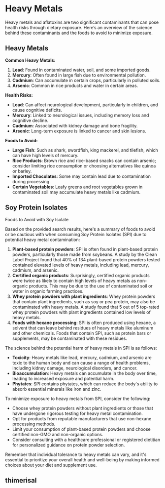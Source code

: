 # Heavy Metals

Heavy metals and aflatoxins are two significant contaminants that can pose health risks through dietary exposure. Here’s an overview of the science behind these contaminants and the foods to avoid to minimize exposure.

## Heavy Metals

**Common Heavy Metals:**

1. **Lead**: Found in contaminated water, soil, and some imported goods.
2. **Mercury**: Often found in large fish due to environmental pollution.
3. **Cadmium**: Can accumulate in certain crops, particularly in polluted soils.
4. **Arsenic**: Common in rice products and water in certain areas.

**Health Risks:**

- **Lead**: Can affect neurological development, particularly in children, and cause cognitive deficits.
- **Mercury**: Linked to neurological issues, including memory loss and cognitive decline.
- **Cadmium**: Associated with kidney damage and bone fragility.
- **Arsenic**: Long-term exposure is linked to cancer and skin lesions.

**Foods to Avoid:**

- **Large Fish**: Such as shark, swordfish, king mackerel, and tilefish, which can have high levels of mercury.
- **Rice Products**: Brown rice and rice-based snacks can contain arsenic; consider limiting rice consumption or choosing alternatives like quinoa or barley.
- **Imported Chocolates**: Some may contain lead due to contamination during processing.
- **Certain Vegetables**: Leafy greens and root vegetables grown in contaminated soil may accumulate heavy metals like cadmium.

## Soy Protein Isolates

Foods to Avoid with Soy Isolate

Based on the provided search results, here's a summary of foods to avoid or be cautious with when consuming Soy Protein Isolates (SPI) due to potential heavy metal contamination:

1. **Plant-based protein powders**: SPI is often found in plant-based protein powders, particularly those made from soybeans. A study by the Clean Label Project found that 40% of 134 plant-based protein powders tested contained elevated levels of heavy metals, including lead, mercury, cadmium, and arsenic.
2. **Certified organic products**: Surprisingly, certified organic products were twice as likely to contain high levels of heavy metals as non-organic products. This may be due to the use of contaminated soil or water in organic farming practices.
3. **Whey protein powders with plant ingredients**: Whey protein powders that contain plant ingredients, such as soy or pea protein, may also be contaminated with heavy metals. A study found that 5 out of 5 top-rated whey protein powders with plant ingredients contained low levels of heavy metals.
4. **Foods with hexane processing**: SPI is often produced using hexane, a solvent that can leave behind residues of heavy metals like aluminum and other chemicals. Foods that contain SPI, such as protein bars or supplements, may be contaminated with these residues.

The science behind the potential harm of heavy metals in SPI is as follows:

- **Toxicity**: Heavy metals like lead, mercury, cadmium, and arsenic are toxic to the human body and can cause a range of health problems, including kidney damage, neurological disorders, and cancer.
- **Bioaccumulation**: Heavy metals can accumulate in the body over time, leading to increased exposure and potential harm.
- **Phytates**: SPI contains phytates, which can reduce the body's ability to absorb essential minerals like iron and zinc.

To minimize exposure to heavy metals from SPI, consider the following:

- Choose whey protein powders without plant ingredients or those that have undergone rigorous testing for heavy metal contamination.
- Opt for products from reputable manufacturers that use non-hexane processing methods.
- Limit your consumption of plant-based protein powders and choose certified non-GMO and non-organic options.
- Consider consulting with a healthcare professional or registered dietitian for personalized guidance on protein powder selection.

Remember that individual tolerance to heavy metals can vary, and it's essential to prioritize your overall health and well-being by making informed choices about your diet and supplement use.

## thimerisal
